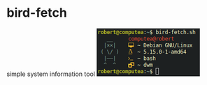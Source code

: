 # bird-fetch
simple system information tool
![screenshot](https://github.com/dripbert/bird-fetch/blob/main/screenshot.png?raw=true)
